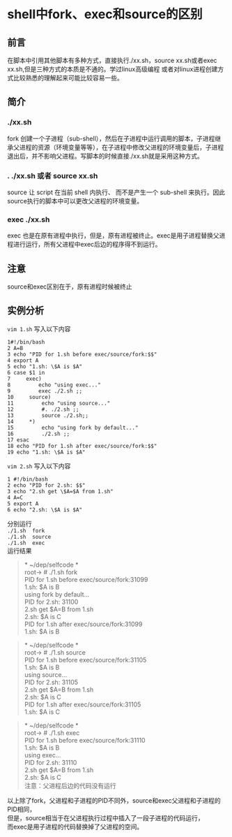 # shell中fork、exec和source的区别
## 前言
在脚本中引用其他脚本有多种方式，直接执行./xx.sh，source xx.sh或者exec xx.sh,但是三种方式的本质是不通的。学过linux高级编程 或者对linux进程创建方式比较熟悉的理解起来可能比较容易一些。

## 简介
###  ./xx.sh
fork 创建一个子进程（sub-shell），然后在子进程中运行调用的脚本，子进程继承父进程的资源（环境变量等等），在子进程中修改父进程的环境变量后，子进程退出后，并不影响父进程。写脚本的时候直接./xx.sh就是采用这种方式。

### . ./xx.sh 或者 source xx.sh
source   让 script 在当前 shell 内执行、 而不是产生一个 sub-shell 来执行。因此source执行的脚本中可以更改父进程的环境变量。

### exec ./xx.sh
exec 也是在原有进程中执行，但是，原有进程被终止。exec是用子进程替换父进程进行运行，所有父进程中exec后边的程序得不到运行。

## 注意
source和exec区别在于，原有进程时候被终止

## 实例分析
`vim 1.sh` 写入以下内容
``` shell
1#!/bin/bash                                                                                       
2 A=B
3 echo "PID for 1.sh before exec/source/fork:$$"
4 export A
5 echo "1.sh: \$A is $A"
6 case $1 in
7     exec)
8         echo "using exec..."
9         exec ./2.sh ;;
10     source)
11         echo "using source..."
12         #. ./2.sh ;;
13         source ./2.sh;;
14     *)
15         echo "using fork by default..."
16         ./2.sh ;;
17 esac
18 echo "PID for 1.sh after exec/source/fork:$$"
19 echo "1.sh: \$A is $A"

```
`vim 2.sh` 写入以下内容
```shell
1 #!/bin/bash                                                                                        
2 echo "PID for 2.sh: $$"
3 echo "2.sh get \$A=$A from 1.sh"
4 A=C
5 export A
6 echo "2.sh: \$A is $A"
```
分别运行  
`./1.sh  fork`  
`./1.sh  source`  
`./1.sh  exec`  
运行结果
>\* ~/dep/selfcode  *  
  root→ # ./1.sh  fork    
PID for 1.sh before exec/source/fork:31099  
1.sh: $A is B  
using fork by default...  
PID for 2.sh: 31100  
2.sh get $A=B from 1.sh  
2.sh: $A is C  
PID for 1.sh after exec/source/fork:31099  
1.sh: $A is B  


>\* ~/dep/selfcode  *  
  root→ # ./1.sh  source  
PID for 1.sh before exec/source/fork:31105  
1.sh: $A is B  
using source...  
PID for 2.sh: 31105  
2.sh get $A=B from 1.sh  
2.sh: $A is C  
PID for 1.sh after exec/source/fork:31105  
1.sh: $A is C  

>\* ~/dep/selfcode  *  
  root→ # ./1.sh  exec   
PID for 1.sh before exec/source/fork:31110  
1.sh: $A is B  
using exec...  
PID for 2.sh: 31110  
2.sh get $A=B from 1.sh  
2.sh: $A is C     
  注意：父进程后边的代码没有运行

以上除了fork，父进程和子进程的PID不同外，source和exec父进程和子进程的PID相同，  
但是，source相当于在父进程执行过程中插入了一段子进程的代码运行，  
而exec是用子进程的代码替换掉了父进程的空间。
